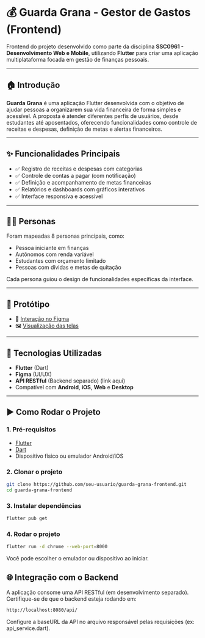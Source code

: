 # 💰 Guarda Grana - Gestor de Gastos (Frontend)

Frontend do projeto desenvolvido como parte da disciplina **SSC0961 - Desenvolvimento Web e Mobile**, utilizando **Flutter** para criar uma aplicação multiplataforma focada em gestão de finanças pessoais.

---

## 🏠 Introdução

**Guarda Grana** é uma aplicação Flutter desenvolvida com o objetivo de ajudar pessoas a organizarem sua vida financeira de forma simples e acessível. A proposta é atender diferentes perfis de usuários, desde estudantes até aposentados, oferecendo funcionalidades como controle de receitas e despesas, definição de metas e alertas financeiros.

---

## ✨ Funcionalidades Principais

- ✅ Registro de receitas e despesas com categorias
- ✅ Controle de contas a pagar (com notificação)
- ✅ Definição e acompanhamento de metas financeiras
- ✅ Relatórios e dashboards com gráficos interativos
- ✅ Interface responsiva e acessível

---

## 🧑‍💼 Personas

Foram mapeadas 8 personas principais, como:

- Pessoa iniciante em finanças
- Autônomos com renda variável
- Estudantes com orçamento limitado
- Pessoas com dívidas e metas de quitação

Cada persona guiou o design de funcionalidades específicas da interface.

---

## 🎨 Protótipo

- 📱 [Interação no Figma](https://www.figma.com/proto/9YEdAsceRUaD8SQKBMJpNq/Gestor-de-Gastos---GuardaGrana?node-id=132-4814&p=f&t=XcgdmcLyVqwkgF0I-0&scaling=scale-down&content-scaling=fixed&page-id=102%3A15&starting-point-node-id=132%3A4814)
- 🖼️ [Visualização das telas](https://www.figma.com/design/9YEdAsceRUaD8SQKBMJpNq/Gestor-de-Gastos---GuardaGrana?node-id=102-15&t=J7LkDu9cGL4qr7OE-1)

---

## 🧰 Tecnologias Utilizadas

- **Flutter** (Dart)
- **Figma** (UI/UX)
- **API RESTful** (Backend separado) (link aqui)
- Compatível com **Android**, **iOS**, **Web** e **Desktop**

---

## ▶️ Como Rodar o Projeto

### 1. Pré-requisitos

- [Flutter](https://docs.flutter.dev/get-started/install/windows/mobile#199-tab-panel)
- [Dart](https://marketplace.visualstudio.com/items?itemName=Dart-Code.dart-code)
- Dispositivo físico ou emulador Android/iOS

### 2. Clonar o projeto

```bash
git clone https://github.com/seu-usuario/guarda-grana-frontend.git
cd guarda-grana-frontend
```

### 3. Instalar dependências

```bash
flutter pub get
```

### 4. Rodar o projeto 

```bash
flutter run -d chrome --web-port=8000
```

Você pode escolher o emulador ou dispositivo ao iniciar.

## 🌐 Integração com o Backend

A aplicação consome uma API RESTful (em desenvolvimento separado). Certifique-se de que o backend esteja rodando em:

```bash
http://localhost:8080/api/
```

Configure a baseURL da API no arquivo responsável pelas requisições (ex: api_service.dart).
